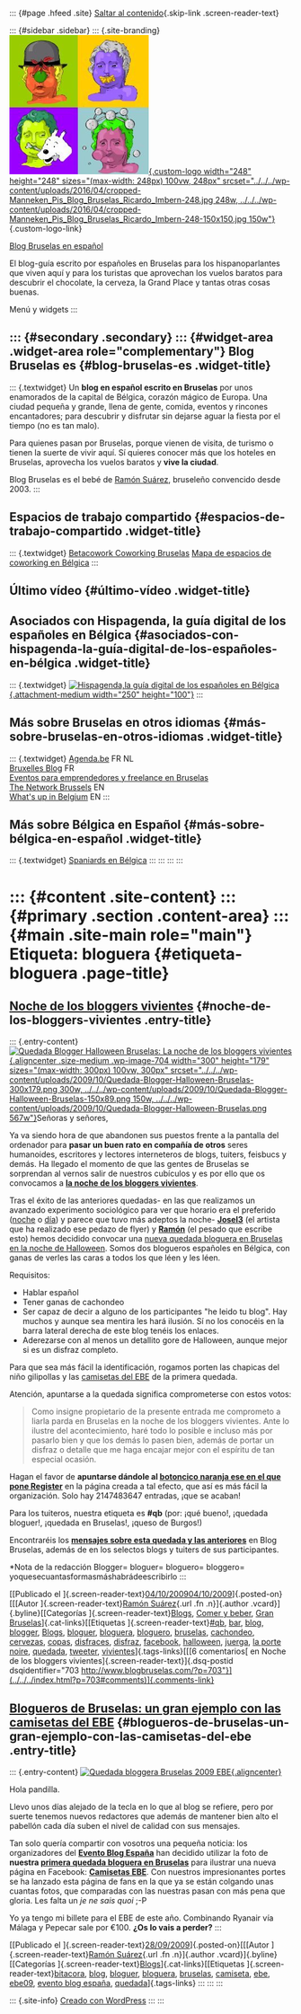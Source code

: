 ::: {#page .hfeed .site}
[Saltar al contenido](index.html#content){.skip-link
.screen-reader-text}

::: {#sidebar .sidebar}
::: {.site-branding}
[![](../../../wp-content/uploads/2016/04/cropped-Manneken_Pis_Blog_Bruselas_Ricardo_Imbern-248.jpg){.custom-logo
width="248" height="248" sizes="(max-width: 248px) 100vw, 248px"
srcset="../../../wp-content/uploads/2016/04/cropped-Manneken_Pis_Blog_Bruselas_Ricardo_Imbern-248.jpg 248w, ../../../wp-content/uploads/2016/04/cropped-Manneken_Pis_Blog_Bruselas_Ricardo_Imbern-248-150x150.jpg 150w"}](../../../index.html){.custom-logo-link}

[Blog Bruselas en español](../../../index.html)

El blog-guía escrito por españoles en Bruselas para los hispanoparlantes
que viven aquí y para los turistas que aprovechan los vuelos baratos
para descubrir el chocolate, la cerveza, la Grand Place y tantas otras
cosas buenas.

Menú y widgets
:::

::: {#secondary .secondary}
::: {#widget-area .widget-area role="complementary"}
Blog Bruselas es {#blog-bruselas-es .widget-title}
----------------

::: {.textwidget}
Un **blog en español escrito en Bruselas** por unos enamorados de la
capital de Bélgica, corazón mágico de Europa. Una ciudad pequeña y
grande, llena de gente, comida, eventos y rincones encantadores; para
descubrir y disfrutar sin dejarse aguar la fiesta por el tiempo (no es
tan malo).

Para quienes pasan por Bruselas, porque vienen de visita, de turismo o
tienen la suerte de vivir aquí. Sí quieres conocer más que los hoteles
en Bruselas, aprovecha los vuelos baratos y **vive la ciudad**.

Blog Bruselas es el bebé de [Ramón Suárez](http://www.ramonsuarez.com),
bruseleño convencido desde 2003.
:::

Espacios de trabajo compartido {#espacios-de-trabajo-compartido .widget-title}
------------------------------

::: {.textwidget}
[Betacowork Coworking Bruselas](http://www.betacowork.com) [Mapa de
espacios de coworking en Bélgica](http://coworkingbelgium.com)
:::

Último vídeo {#último-vídeo .widget-title}
------------

Asociados con Hispagenda, la guía digital de los españoles en Bélgica {#asociados-con-hispagenda-la-guía-digital-de-los-españoles-en-bélgica .widget-title}
---------------------------------------------------------------------

::: {.textwidget}
[![Hispagenda,la guía digital de los españoles en
Bélgica](../../../wp-content/uploads/2010/04/Hispagenda-250px.gif "Hispagenda, la guía digital de los españoles en Bélgica"){.attachment-medium
width="250" height="100"}](http://www.hispagenda.com)
:::

Más sobre Bruselas en otros idiomas {#más-sobre-bruselas-en-otros-idiomas .widget-title}
-----------------------------------

::: {.textwidget}
[Agenda.be](http://www.agenda.be) FR NL\
[Bruxelles Blog](http://www.bxlblog.be/) FR\
[Eventos para emprendedores y freelance en
Bruselas](http://www.betacowork.com/events/)\
[The Network
Brussels](http://groups.yahoo.com/group/TheNetworkBrussels/) EN\
[What\'s up in Belgium](http://www.whatsupin.be/) EN
:::

Más sobre Bélgica en Español {#más-sobre-bélgica-en-español .widget-title}
----------------------------

::: {.textwidget}
[Spaniards en Bélgica](http://www.spaniards.es/paises/belgica)
:::
:::
:::
:::

::: {#content .site-content}
::: {#primary .section .content-area}
::: {#main .site-main role="main"}
Etiqueta: bloguera {#etiqueta-bloguera .page-title}
==================

[Noche de los bloggers vivientes](../../../index.html?p=703) {#noche-de-los-bloggers-vivientes .entry-title}
------------------------------------------------------------

::: {.entry-content}
[![Quedada Blogger Halloween Bruselas: La noche de los bloggers
vivientes](../../../wp-content/uploads/2009/10/Quedada-Blogger-Halloween-Bruselas-300x179.png "Quedada Blogger Halloween Bruselas: La noche de los bloggers vivientes"){.aligncenter
.size-medium .wp-image-704 width="300" height="179"
sizes="(max-width: 300px) 100vw, 300px"
srcset="../../../wp-content/uploads/2009/10/Quedada-Blogger-Halloween-Bruselas-300x179.png 300w, ../../../wp-content/uploads/2009/10/Quedada-Blogger-Halloween-Bruselas-150x89.png 150w, ../../../wp-content/uploads/2009/10/Quedada-Blogger-Halloween-Bruselas.png 567w"}](http://quedadabruselas3.eventbrite.com/)Señoras
y señores,

Ya va siendo hora de que abandonen sus puestos frente a la pantalla del
ordenador para **pasar un buen rato en compañía de otros** seres
humanoides, escritores y lectores interneteros de blogs, tuiters,
feisbucs y demás. Ha llegado el momento de que las gentes de Bruselas se
sorprendan al vernos salir de nuestros cubículos y es por ello que os
convocamos a [**la noche de los bloggers
vivientes**](http://quedadabruselas3.eventbrite.com/ "¡Apúntate a la quedada!").

Tras el éxito de las anteriores quedadas- en las que realizamos un
avanzado experimento sociológico para ver que horario era el preferido
([noche](http://www.blogbruselas.com/2009/03/cronica-de-una-quedada-anunciada.html "Demostración del cachondeo de la primera quedada")
o
[día](http://www.blogbruselas.com/2009/06/tapeo-extremo-en-bruselas-cronica-de-la.html "Tapeo extremo en Bruselas. Corres el riesgo de pasarlo bien"))
y parece que tuvo más adeptos la noche-
**[Josel3](http://josel3.blogspot.com/ "Josel3 está en el mundo sin estar en él")**
(el artista que ha realizado ese pedazo de flyer) y
**[Ramón](../../../index.html "Blog Bruselas, el bebé blog de Ramón Suárez")**
(el pesado que escribe esto) hemos decidido convocar una [nueva quedada
bloguera en Bruselas en la noche de
Halloween](http://quedadabruselas3.eventbrite.com/ "¡Apúntate!"). Somos
dos blogueros españoles en Bélgica, con ganas de verles las caras a
todos los que léen y les léen.

Requisitos:

-   Hablar español
-   Tener ganas de cachondeo
-   Ser capaz de decir a alguno de los participantes "he leido tu blog".
    Hay muchos y aunque sea mentira les hará ilusión. Sí no los conocéis
    en la barra lateral derecha de este blog tenéis los enlaces.
-   Aderezarse con al menos un detallito gore de Halloween, aunque mejor
    si es un disfraz completo.

Para que sea más fácil la identificación, rogamos porten las chapicas
del niño gilipollas y las [camisetas del
EBE](http://www.facebook.com/home.php#/group.php?gid=153214485571&ref=ts "Comparte tus fotos con la camiseta del EBE en Facebook")
de la primera quedada.

Atención, apuntarse a la quedada significa comprometerse con estos
votos:

> Como insigne propietario de la presente entrada me comprometo a liarla
> parda en Bruselas en la noche de los bloggers vivientes. Ante lo
> ilustre del acontecimiento, haré todo lo posible e incluso más por
> pasarlo bien y que los demás lo pasen bien, además de portar un
> disfraz o detalle que me haga encajar mejor con el espíritu de tan
> especial ocasión.

Hagan el favor de **apuntarse dándole al [botoncico naranja ese en el
que pone
Register](http://quedadabruselas3.eventbrite.com/ "Apúntate a la noche de los bloggers vivientes")**
en la página creada a tal efecto, que así es más fácil la organización.
Solo hay 2147483647 entradas, ¡que se acaban!

Para los tuiteros, nuestra etiqueta es **\#qb** (por: ¡qué bueno!,
¡quedada bloguer!, ¡quedada en Bruselas!, ¡queso de Burgos!)

Encontraréis los **[mensajes sobre esta quedada y las
anteriores](../../../index.html?s=quedada "Mensajes sobre las quedadas en Blog Bruselas")**
en Blog Bruselas, además de en los selectos blogs y tuiters de sus
participantes.

\*Nota de la redacción Blogger= bloguer= bloguero= bloggero=
yoquesecuantasformasmáshabrádeescribirlo
:::

[[Publicado el
]{.screen-reader-text}[04/10/200904/10/2009](../../../index.html?p=703)]{.posted-on}[[[Autor
]{.screen-reader-text}[Ramón
Suárez](../../2010/04/30/index.html?author=2){.url .fn .n}]{.author
.vcard}]{.byline}[[Categorías
]{.screen-reader-text}[Blogs](../../category/blogs/index.html), [Comer y
beber](../../category/comer-y-beber/index.html), [Gran
Bruselas](../../category/gran-bruselas/index.html)]{.cat-links}[[Etiquetas
]{.screen-reader-text}[\#qb](../qb/index.html),
[bar](../bar/index.html), [blog](../blog/index.html),
[blogger](../blogger/index.html), [Blogs](../blogs/index.html),
[bloguer](../bloguer/index.html), [bloguera](index.html),
[bloguero](../bloguero/index.html), [bruselas](../bruselas/index.html),
[cachondeo](../cachondeo/index.html),
[cervezas](../cervezas/index.html), [copas](../copas/index.html),
[disfraces](../disfraces/index.html), [disfraz](../disfraz/index.html),
[facebook](../facebook/index.html),
[halloween](../halloween/index.html), [juerga](../juerga/index.html),
[la porte noire](../la-porte-noire/index.html),
[quedada](../quedada/index.html), [tweeter](../tweeter/index.html),
[vivientes](../vivientes/index.html)]{.tags-links}[[[6 comentarios[ en
Noche de los bloggers vivientes]{.screen-reader-text}]{.dsq-postid
dsqidentifier="703 http://www.blogbruselas.com/?p=703"}](../../../index.html?p=703#comments)]{.comments-link}

[Blogueros de Bruselas: un gran ejemplo con las camisetas del EBE](../../../index.html?p=659) {#blogueros-de-bruselas-un-gran-ejemplo-con-las-camisetas-del-ebe .entry-title}
---------------------------------------------------------------------------------------------

::: {.entry-content}
[![Quedada bloggera Bruselas 2009
EBE](http://lh6.ggpht.com/_m9ESRqvSnjc/Sb0O4Y8f9zI/AAAAAAAACDQ/cfuR7FaJWU8/s400/Evento%20Blog%20Espa%C3%B1a%20Extranjero%20Bruselas.JPG){.aligncenter}](http://www.blogbruselas.com/2009/03/cronica-de-una-quedada-anunciada.html "Así nos lo pasamos de bien en la primera quedada")

Hola pandilla.

Llevo unos días alejado de la tecla en lo que al blog se refiere, pero
por suerte tenemos nuevos redactores que además de mantener bien alto el
pabellón cada día suben el nivel de calidad con sus mensajes.

Tan solo quería compartir con vosotros una pequeña noticia: los
organizadores del **[Evento Blog
España](http://www.eventoblog.com "EBE09")** han decidido utilizar la
foto de **nuestra [primera quedada bloguera en
Bruselas](http://www.blogbruselas.com/2009/03/cronica-de-una-quedada-anunciada.html "Crónica de la quedada bloguera en Bruselas. ")**
para ilustrar una nueva página en Facebook: **[Camisetas
EBE](http://www.facebook.com/home.php#/group.php?gid=153214485571&ref=ts "Camisetas del EBE en Facebook")**.
Con nuestros impresionantes portes se ha lanzado esta página de fans en
la que ya se están colgando unas cuantas fotos, que comparadas con las
nuestras pasan con más pena que gloria. Les falta un *je ne sais quoi*
;-P

Yo ya tengo mi billete para el EBE de este año. Combinando Ryanair vía
Málaga y Pepecar sale por €100. **¿Os lo vais a perder?**
:::

[[Publicado el
]{.screen-reader-text}[28/09/2009](../../../index.html?p=659)]{.posted-on}[[[Autor
]{.screen-reader-text}[Ramón
Suárez](../../2010/04/30/index.html?author=2){.url .fn .n}]{.author
.vcard}]{.byline}[[Categorías
]{.screen-reader-text}[Blogs](../../category/blogs/index.html)]{.cat-links}[[Etiquetas
]{.screen-reader-text}[bitacora](../bitacora/index.html),
[blog](../blog/index.html), [bloguer](../bloguer/index.html),
[bloguera](index.html), [bruselas](../bruselas/index.html),
[camiseta](../camiseta/index.html), [ebe](../ebe/index.html),
[ebe09](../ebe09/index.html), [evento blog
españa](../evento-blog-espana/index.html),
[quedada](../quedada/index.html)]{.tags-links}
:::
:::
:::

::: {.site-info}
[Creado con WordPress](https://es.wordpress.org/)
:::
:::
